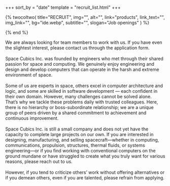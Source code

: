 +++
sort_by = "date"
template = "recruit_list.html"
+++

{% twocoltwo(
  title="RECRUIT",
  img="",
  alt="",
  link="products",
  link_text="",
  img_link="",
  bg="ide.webp",
  subtitle="",
  slogan="Job openings"
) %}
<!-- no text -->
{% end %}

We are always looking for team members to work with us. If you have even the slightest interest, please contact us through the application form.
<br><br>
 Space Cubics Inc. was founded by engineers who met through their shared passion for space and computing. We genuinely enjoy engineering and design and develop computers that can operate in the harsh and extreme environment of space.
 <br><br>
Some of us are experts in space, others excel in computer architecture and logic, and some are skilled in software development — each confident in their own domain. However, many challenges cannot be solved alone. That’s why we tackle these problems daily with trusted colleagues. Here, there is no hierarchy or boss-subordinate relationship; we are a unique group of peers driven by a shared commitment to achievement and continuous improvement.
 <br><br>
Space Cubics Inc. is still a small company and does not yet have the capacity to complete large projects on our own. If you are interested in designing, manufacturing, and selling spacecraft—whether in computing, communications, propulsion, structures, thermal fluids, or systems engineering—or if you find working with conventional computers on the ground mundane or have struggled to create what you truly want for various reasons, please reach out to us.
 <br><br>
However, if you tend to criticize others’ work without offering alternatives or if you demean others, even if you are talented, please refrain from applying.